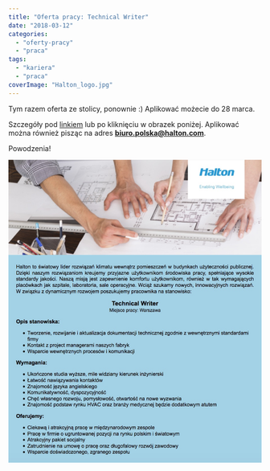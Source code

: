 ```yaml
---
title: "Oferta pracy: Technical Writer"
date: "2018-03-12"
categories:
  - "oferty-pracy"
  - "praca"
tags:
  - "kariera"
  - "praca"
coverImage: "Halton_logo.jpg"
---
```


Tym razem oferta ze stolicy, ponownie :) Aplikować możecie do 28 marca.

Szczegóły pod [linkiem](https://www.pracuj.pl/praca/technical-writer-warszawa,oferta,5919938) lub po kliknięciu w obrazek poniżej. Aplikować można również pisząc na adres **[biuro.polska@halton.com](mailto:biuro.polska@halton.com)**.

Powodzenia!

[![](images/OfertaTechnicalWriterHalton.jpeg)](https://www.pracuj.pl/praca/technical-writer-warszawa,oferta,5919938)
